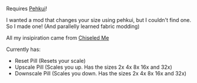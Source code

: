 Requires [Pehkui](https://modrinth.com/mod/pehkui)!

I wanted a mod that changes your size using pehkui, but I couldn't find one. So I made one! (And parallelly learned fabric modding)

All my insipiration came from [Chiseled Me](https://www.curseforge.com/minecraft/mc-mods/chiseled-me)

Currently has:
- Reset Pill (Resets your scale)
- Upscale Pill (Scales you up. Has the sizes 2x 4x 8x 16x and 32x)
- Downscale Pill (Scales you down. Has the sizes 2x 4x 8x 16x and 32x)
